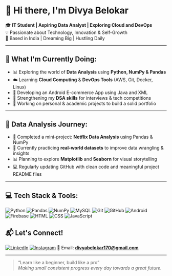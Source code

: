 # 👋 Hi there, I'm Divya Belokar

🎓 **IT Student | Aspiring Data Analyst | Exploring Cloud and DevOps**  
💡 Passionate about Technology, Innovation & Self-Growth  
📍 Based in India | Dreaming Big | Hustling Daily

---

## 🚀 What I'm Currently Doing:
- 📊 Exploring the world of **Data Analysis** using **Python, NumPy & Pandas**
- ☁️ Learning **Cloud Computing** & **DevOps Tools** (AWS, Git, Docker, Linux)
- 📱 Developing an Android E-commerce App using Java and XML
- 🧠 Strengthening my **DSA skills** for interviews & tech competitions
- 🎯 Working on personal & academic projects to build a solid portfolio

---

## 🔬 Data Analysis Journey:
- 📁 Completed a mini-project: **Netflix Data Analysis** using Pandas & NumPy
- 📌 Currently practicing **real-world datasets** to improve data wrangling & insights
- 📊 Planning to explore **Matplotlib** and **Seaborn** for visual storytelling
- 💻 Regularly updating GitHub with clean code and meaningful project README files

---

## 💻 Tech Stack & Tools:

![Python](https://img.shields.io/badge/-Python-3776AB?style=flat&logo=python&logoColor=white)
![Pandas](https://img.shields.io/badge/-Pandas-150458?style=flat&logo=pandas)
![NumPy](https://img.shields.io/badge/-NumPy-013243?style=flat&logo=numpy)
![MySQL](https://img.shields.io/badge/-MySQL-4479A1?style=flat&logo=mysql&logoColor=white)
![Git](https://img.shields.io/badge/-Git-F05032?style=flat&logo=git&logoColor=white)
![GitHub](https://img.shields.io/badge/-GitHub-181717?style=flat&logo=github&logoColor=white)
![Android](https://img.shields.io/badge/-Android-3DDC84?style=flat&logo=android&logoColor=white)
![Firebase](https://img.shields.io/badge/-Firebase-FFCA28?style=flat&logo=firebase&logoColor=black)
![HTML](https://img.shields.io/badge/-HTML5-E34F26?style=flat&logo=html5&logoColor=white)
![CSS](https://img.shields.io/badge/-CSS3-1572B6?style=flat&logo=css3&logoColor=white)
![JavaScript](https://img.shields.io/badge/-JavaScript-F7DF1E?style=flat&logo=javascript&logoColor=black)


## 📬 Let's Connect!

[![LinkedIn](https://img.shields.io/badge/LinkedIn-blue?style=flat&logo=linkedin&logoColor=white)]([https://www.linkedin.com/in/yourprofile](https://www.linkedin.com/in/divya-belokar-a0666135a/))  
[![Instagram](https://img.shields.io/badge/Instagram-E4405F?style=flat&logo=instagram&logoColor=white)]([https://www.instagram.com/yourprofile](https://www.instagram.com/divya_jain_0706/?hl=en))  
📧 Email: **divyabelokar170@gmail.com**

---

> “Learn like a beginner, build like a pro”  
> _Making small consistent progress every day towards a great future._
